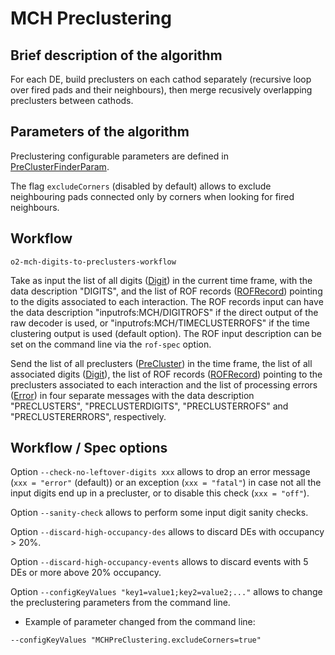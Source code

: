 <!-- doxy
\page refDetectorsMUONMCHPreClustering Preclustering
/doxy -->

# MCH Preclustering

## Brief description of the algorithm

For each DE, build preclusters on each cathod separately (recursive loop over fired pads and their neighbours), then merge recusively overlapping preclusters between cathods.

## Parameters of the algorithm

Preclustering configurable parameters are defined in [PreClusterFinderParam](include/MCHPreClustering/PreClusterFinderParam.h).

The flag `excludeCorners` (disabled by default) allows to exclude neighbouring pads connected only by corners when looking for fired neighbours.

## Workflow

```shell
o2-mch-digits-to-preclusters-workflow
```

Take as input the list of all digits ([Digit](/DataFormats/Detectors/MUON/MCH/include/DataFormatsMCH/Digit.h)) in the current time frame, with the data description "DIGITS", and the list of ROF records ([ROFRecord](../../../../DataFormats/Detectors/MUON/MCH/include/DataFormatsMCH/ROFRecord.h)) pointing to the digits associated to each interaction.
The ROF records input can have the data description "inputrofs:MCH/DIGITROFS" if the direct output of the raw decoder is used, or "inputrofs:MCH/TIMECLUSTERROFS" if the time clustering output is used (default option). The ROF input description can be set on the command line via the `rof-spec` option.

Send the list of all preclusters ([PreCluster](../Base/include/MCHBase/PreCluster.h)) in the time frame, the list of all associated digits ([Digit](/DataFormats/Detectors/MUON/MCH/include/DataFormatsMCH/Digit.h)), the list of ROF records ([ROFRecord](../../../../DataFormats/Detectors/MUON/MCH/include/DataFormatsMCH/ROFRecord.h)) pointing to the preclusters associated to each interaction and the list of processing errors ([Error](../Base/include/MCHBase/Error.h)) in four separate messages with the data description "PRECLUSTERS", "PRECLUSTERDIGITS", "PRECLUSTERROFS" and "PRECLUSTERERRORS", respectively.

## Workflow / Spec options

Option `--check-no-leftover-digits xxx` allows to drop an error message (`xxx = "error"` (default)) or an exception (`xxx = "fatal"`) in case not all the input digits end up in a precluster, or to disable this check (`xxx = "off"`).

Option `--sanity-check` allows to perform some input digit sanity checks.

Option `--discard-high-occupancy-des` allows to discard DEs with occupancy > 20%.

Option `--discard-high-occupancy-events` allows to discard events with 5 DEs or more above 20% occupancy.

Option `--configKeyValues "key1=value1;key2=value2;..."` allows to change the preclustering parameters from the command line.

* Example of parameter changed from the command line:
```shell
--configKeyValues "MCHPreClustering.excludeCorners=true"
```
